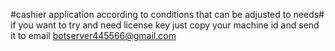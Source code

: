#cashier application according to conditions that can be adjusted to needs#
if you want to try and need license key just copy your machine id and send it to email botserver445566@gmail.com
